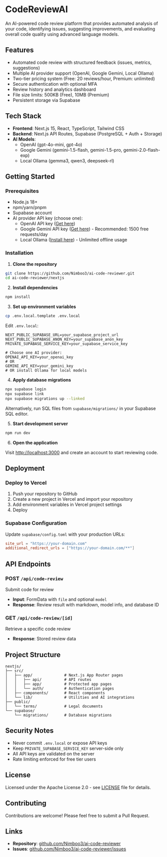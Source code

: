# CodeReviewAI

An AI-powered code review platform that provides automated analysis of your code, identifying issues, suggesting improvements, and evaluating overall code quality using advanced language models.

## Features

- Automated code review with structured feedback (issues, metrics, suggestions)
- Multiple AI provider support (OpenAI, Google Gemini, Local Ollama)
- Two-tier pricing system (Free: 20 reviews/hour, Premium: unlimited)
- Secure authentication with optional MFA
- Review history and analytics dashboard
- File size limits: 500KB (Free), 10MB (Premium)
- Persistent storage via Supabase

## Tech Stack

- **Frontend**: Next.js 15, React, TypeScript, Tailwind CSS
- **Backend**: Next.js API Routes, Supabase (PostgreSQL + Auth + Storage)
- **AI Models**:
  - OpenAI (gpt-4o-mini, gpt-4o)
  - Google Gemini (gemini-1.5-flash, gemini-1.5-pro, gemini-2.0-flash-exp)
  - Local Ollama (gemma3, qwen3, deepseek-rl)

## Getting Started

### Prerequisites

- Node.js 18+
- npm/yarn/pnpm
- Supabase account
- AI provider API key (choose one):
  - OpenAI API key ([Get here](https://platform.openai.com/api-keys))
  - Google Gemini API key ([Get here](https://aistudio.google.com/apikey)) - Recommended: 1500 free requests/day
  - Local Ollama ([Install here](https://ollama.com/)) - Unlimited offline usage

### Installation

1. **Clone the repository**
```bash
git clone https://github.com/Nimboo3/ai-code-reviewer.git
cd ai-code-reviewer/nextjs
```

2. **Install dependencies**
```bash
npm install
```

3. **Set up environment variables**
```bash
cp .env.local.template .env.local
```

Edit `.env.local`:
```env
NEXT_PUBLIC_SUPABASE_URL=your_supabase_project_url
NEXT_PUBLIC_SUPABASE_ANON_KEY=your_supabase_anon_key
PRIVATE_SUPABASE_SERVICE_KEY=your_supabase_service_key

# Choose one AI provider:
OPENAI_API_KEY=your_openai_key
# OR
GEMINI_API_KEY=your_gemini_key
# OR install Ollama for local models
```

4. **Apply database migrations**
```bash
npx supabase login
npx supabase link
npx supabase migrations up --linked
```

Alternatively, run SQL files from `supabase/migrations/` in your Supabase SQL editor.

5. **Start development server**
```bash
npm run dev
```

6. **Open the application**

Visit [http://localhost:3000](http://localhost:3000) and create an account to start reviewing code.

## Deployment

### Deploy to Vercel

1. Push your repository to GitHub
2. Create a new project in Vercel and import your repository
3. Add environment variables in Vercel project settings
4. Deploy

### Supabase Configuration

Update `supabase/config.toml` with your production URLs:
```toml
site_url = "https://your-domain.com"
additional_redirect_urls = ["https://your-domain.com/**"]
```

## API Endpoints

### POST `/api/code-review`
Submit code for review
- **Input**: FormData with `file` and optional `model`
- **Response**: Review result with markdown, model info, and database ID

### GET `/api/code-review/[id]`
Retrieve a specific code review
- **Response**: Stored review data

## Project Structure

```
nextjs/
├── src/
│   ├── app/              # Next.js App Router pages
│   │   ├── api/          # API routes
│   │   ├── app/          # Protected app pages
│   │   └── auth/         # Authentication pages
│   ├── components/       # React components
│   └── lib/              # Utilities and AI integrations
├── public/
│   └── terms/            # Legal documents
└── supabase/
    └── migrations/       # Database migrations
```

## Security Notes

- Never commit `.env.local` or expose API keys
- Keep `PRIVATE_SUPABASE_SERVICE_KEY` server-side only
- All API keys are validated on the server
- Rate limiting enforced for free tier users

## License

Licensed under the Apache License 2.0 - see [LICENSE](LICENSE) file for details.

## Contributing

Contributions are welcome! Please feel free to submit a Pull Request.

## Links

- **Repository**: [github.com/Nimboo3/ai-code-reviewer](https://github.com/Nimboo3/ai-code-reviewer)
- **Issues**: [github.com/Nimboo3/ai-code-reviewer/issues](https://github.com/Nimboo3/ai-code-reviewer/issues)
